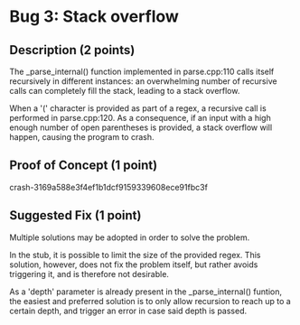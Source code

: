 # Bug 3: Stack overflow


## Description (2 points)
The _parse_internal() function implemented in parse.cpp:110 calls itself recursively in different instances: an overwhelming number of recursive calls can completely fill the stack, leading to a stack overflow.

When a '(' character is provided as part of a regex, a recursive call is performed in parse.cpp:120.
As a consequence, if an input with a high enough number of open parentheses is provided, a stack overflow will happen, causing the program to crash.

## Proof of Concept (1 point)

crash-3169a588e3f4ef1b1dcf9159339608ece91fbc3f 


## Suggested Fix (1 point)
Multiple solutions may be adopted in order to solve the problem.

In the stub, it is possible to limit the size of the provided regex. This solution, however, does not fix the problem itself, but rather avoids triggering it, and is therefore not desirable.

As a 'depth' parameter is already present in the _parse_internal() funtion, the easiest and preferred solution is to only allow recursion to reach up to a certain depth, and trigger an error in case said depth is passed.
